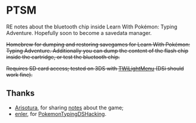 # PTSM

RE notes about the bluetooth chip inside Learn With Pokémon: Typing Adventure. Hopefully soon to become a savedata manager.

~~Homebrew for dumping and restoring savegames for Learn With Pokémon: Typing Adventure. Additionally you can dump the content of the flash chip inside the cartridge, or test the bluetooth chip.~~

~~Requires SD card access; tested on 3DS with [TWiLightMenu](https://github.com/DS-Homebrew/TWiLightMenu) (DSi should work fine).~~

## Thanks

- [Arisotura](https://github.com/Arisotura), for sharing [notes](https://melonds.kuribo64.net/board/thread.php?pid=3606) about the game;
- [enler](https://github.com/enler), for [PokemonTypingDSHacking](https://github.com/enler/PokemonTypingDSHacking).